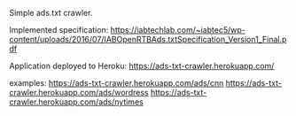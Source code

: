 Simple ads.txt crawler. 

Implemented specification: https://iabtechlab.com/~iabtec5/wp-content/uploads/2016/07/IABOpenRTBAds.txtSpecification_Version1_Final.pdf

Application deployed to Heroku: https://ads-txt-crawler.herokuapp.com/

examples:
https://ads-txt-crawler.herokuapp.com/ads/cnn
https://ads-txt-crawler.herokuapp.com/ads/wordress
https://ads-txt-crawler.herokuapp.com/ads/nytimes
